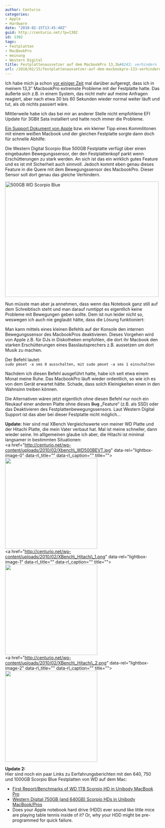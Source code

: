 ```yaml
---
author: Centurio
categories:
- Apple
- Hardware
date: "2010-02-15T13:45:40Z"
guid: http://centurio.net/?p=1302
id: 1302
tags:
- Festplatten
- MacBookPro
- meinung
- Western Digital
title: Festplattenaussetzer auf dem MacbookPro 13,3&#8243; verhindern
url: /2010/02/15/festplattenaussetzer-auf-dem-macbookpro-133-verhindern/
---
```

Ich habe mich ja schon [vor einiger Zeit](http://centurio.net/2009/10/23/macbook-pro-13-zoll-snow-leopard-10-6-und-der-festplattenwechsel/) mal darüber aufgeregt, dass ich in meinem 13,3&#8243; MacbookPro extremste Probleme mit der Festplatte hatte. Das äußerte sich z.B. in einem System, das nicht mehr auf meine Anfragen reagiert, aber nach etwa 30 bis 60 Sekunden wieder normal weiter läuft und tut, als ob nichts passiert wäre.

Mittlerweile habe ich das bei mir an anderer Stelle nicht empfohlene EFI Update für 3GBit Sata installiert und hatte noch immer die Probleme.

<!--more-->

[Ein Support Dokument von Apple](http://support.apple.com/kb/HT1934?viewlocale=de_DE) bzw. ein kleiner Tipp eines Kommilitonen mit einem weißen Macbook und der gleichen Festplatte sorgte dann doch für schnelle Abhilfe:

Die Western Digital Scorpio Blue 500GB Festplatte verfügt über einen eingebauten Bewegungssensor, der den Festplattenkopf parkt wenn Erschütterungen zu stark werden. An sich ist das ein wirklich gutes Feature und es ist mit Sicherheit auch sinnvoll. Jedoch kommt eben genau dieses Feature in die Quere mit dem Bewegungssensor des MacbookPro. Dieser Sensor soll dort genau das gleiche Verhindern.

[<img loading="lazy" src="http://farm4.static.flickr.com/3342/3220142543_013b020247.jpg" width="500" height="375" alt="500GB WD Scorpio Blue" />](http://www.flickr.com/photos/rbitting/3220142543/ "500GB WD Scorpio Blue von Bitman bei Flickr")

Nun müsste man aber ja annehmen, dass wenn das Notebook ganz still auf dem Schreibtisch steht und man darauf rumtippt es eigentlich keine Probleme mit Bewegungen geben sollte. Dem ist nun leider nicht so, weswegen ich auch nie geglaubt hätte, dass die Lösung funktioniert:

Man kann mittels eines kleinen Befehls auf der Konsole den internen Bewegungssensor des MacbookPros deaktivieren. Dieses Vorgehen wird von Apple z.B. für DJs in Diskotheken empfohlen, die dort ihr Macbook den starken Erschütterungen eines Basslautsprechers z.B. aussetzen um dort Musik zu machen. 

Der Befehl lautet:  
`sudo pmset -a sms 0 ausschalten, mit sudo pmset -a sms 1 einschalten`

Nachdem ich diesen Befehl ausgeführt hatte, habe ich seit etwa einem Monat meine Ruhe. Das MacbookPro läuft wieder ordentlich, so wie ich es von dem Gerät erwartet hätte. Schade, dass solch Kleinigkeiten einen in den Wahnsinn treiben können.

Die Alternativen wären jetzt eigentlich ohne diesen Befehl nur noch ein Neukauf einer anderen Platte ohne dieses <del datetime="2010-02-15T11:25:00+00:00">Bug</del> &#8222;Feature&#8220; (z.B. als SSD) oder das Deaktivieren des Festplattenbewegungssensors. Laut Western Digital Support ist das aber bei dieser Festplatte nicht möglich&#8230;

**Update:** hier sind mal XBench Vergleichswerte von meiner WD Platte und der Hitachi Platte, die mein Vater verbaut hat. Mal ist meine schneller, dann wieder seine. Im alllgemeinen glaube ich aber, die Hitachi ist minimal langsamer in bestimmten Situationen:  
<a href="http://centurio.net/wp-content/uploads/2010/02/Xbench\_WD500BEVT.jpg" data-rel="lightbox-image-0" data-rl\_title="" data-rl_caption="" title=""><img loading="lazy" src="http://centurio.net/wp-content/uploads/2010/02/Xbench_WD500BEVT-300x295.jpg" alt="" title="Xbench Erbegnisse meiner WD Scorpio Blue 500GB Festplatte" width="300" height="295" class="aligncenter size-medium wp-image-1306" srcset="https://centurio.net/wp-content/uploads/2010/02/Xbench_WD500BEVT-300x295.jpg 300w, https://centurio.net/wp-content/uploads/2010/02/Xbench_WD500BEVT.jpg 601w" sizes="(max-width: 300px) 100vw, 300px" /></a>  
<a href="http://centurio.net/wp-content/uploads/2010/02/XBench\_Hitachi\_1.png" data-rel="lightbox-image-1" data-rl\_title="" data-rl\_caption="" title=""><img loading="lazy" src="http://centurio.net/wp-content/uploads/2010/02/XBench_Hitachi_1-300x294.png" alt="" title="XBench Ergebnisse der Hitachi Festplatte meines Vaters: Test 1" width="300" height="294" class="aligncenter size-medium wp-image-1307" srcset="https://centurio.net/wp-content/uploads/2010/02/XBench_Hitachi_1-300x294.png 300w, https://centurio.net/wp-content/uploads/2010/02/XBench_Hitachi_1.png 524w" sizes="(max-width: 300px) 100vw, 300px" /></a>  
<a href="http://centurio.net/wp-content/uploads/2010/02/XBench\_Hitachi\_2.png" data-rel="lightbox-image-2" data-rl\_title="" data-rl\_caption="" title=""><img loading="lazy" src="http://centurio.net/wp-content/uploads/2010/02/XBench_Hitachi_2-300x296.png" alt="" title="XBench Ergebnisse der Hitachi Festplatte meines Vaters: Test 2" width="300" height="296" class="aligncenter size-medium wp-image-1308" srcset="https://centurio.net/wp-content/uploads/2010/02/XBench_Hitachi_2-300x296.png 300w, https://centurio.net/wp-content/uploads/2010/02/XBench_Hitachi_2.png 604w" sizes="(max-width: 300px) 100vw, 300px" /></a>

**Update 2:**  
Hier sind noch ein paar Links zu Eerfahrungsberichten mit den 640, 750 und 1000GB Scorpio Blue Festplatten von WD auf dem Mac:

  * [First Report/Benchmarks of WD 1TB Scorpio HD in Unibody MacBook Pro](http://www.xlr8yourmac.com/feedback/1TB_WD_Scorpio_in_Macs.html)
  * [Western Digital 750GB (and 640GB) Scorpio HDs in Unibody MacBook/Pros](http://www.xlr8yourmac.com/feedback/WD750GB_Scorpio_in_Macs.html)
  * Does your Apple notebook hard drive (HDD) ever sound like little mice are playing table tennis inside of it? Or, why your HDD might be pre-programmed for quick failure.